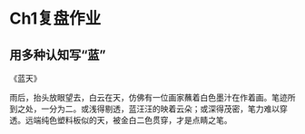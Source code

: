 # Ch1复盘作业

## 用多种认知写“蓝”

《蓝天》

雨后，抬头放眼望去，白云在天，仿佛有一位画家蘸着白色墨汁在作着画。笔迹所到之处，一分为二。或浅得剔透，蓝汪汪的映着云朵；或深得茂密，笔力难以穿透。远端纯色塑料板似的天，被金白二色贯穿，才是点睛之笔。

